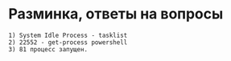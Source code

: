 # Разминка, ответы на вопросы
    1) System Idle Process - tasklist
    2) 22552 - get-process powershell
    3) 81 процесс запущен.